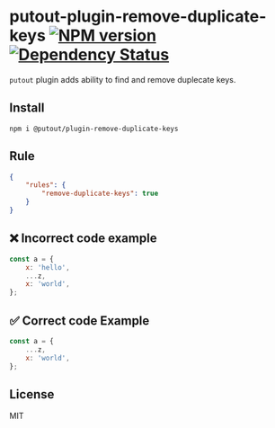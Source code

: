 # putout-plugin-remove-duplicate-keys [![NPM version][NPMIMGURL]][NPMURL] [![Dependency Status][DependencyStatusIMGURL]][DependencyStatusURL]

[NPMIMGURL]:                https://img.shields.io/npm/v/@putout/plugin-remove-duplicate-keys.svg?style=flat&longCache=true
[NPMURL]:                   https://npmjs.org/package/@putout/plugin-remove-duplicate-keys"npm"

[DependencyStatusURL]:      https://david-dm.org/coderaiser/putout?path=packages/plugin-remove-duplicate-keys
[DependencyStatusIMGURL]:   https://david-dm.org/coderaiser/putout.svg?path=packages/plugin-remove-duplicate-keys

`putout` plugin adds ability to find and remove duplecate keys.

## Install

```
npm i @putout/plugin-remove-duplicate-keys
```

## Rule

```json
{
    "rules": {
        "remove-duplicate-keys": true
    }
}
```

## ❌ Incorrect code example

```js
const a = {
    x: 'hello',
    ...z,
    x: 'world',
};
```

## ✅ Correct code Example

```js
const a = {
    ...z,
    x: 'world',
};
```

## License

MIT

